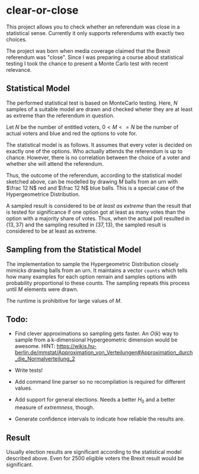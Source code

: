# clear-or-close

This project allows you to check whether an referendum was close in a
statistical sense. Currently it only supports referendums with exactly two
choices.

The project was born when media coverage claimed that the Brexit referendum was
"close". Since I was preparing a course about statistical testing I took the
chance to present a Monte Carlo test with recent relevance.

## Statistical Model

The performed statistical test is based on MonteCarlo testing. Here, $N$
samples of a suitable model are drawn and checked wheter they are at least as
extreme than the referendum in question.

Let $N$ be the number of entitled voters, $0 < M <= N$ be the number of actual
voters and blue and red the options to vote for.

The statistical model is as follows. It assumes that every voter is decided on
exactly one of the options. Who actually attends the referendum is up to
chance. However, there is no correlation between the choice of a voter and
whether she will attend the referendum.

Thus, the outcome of the referendum, according to the statistical model
sketched above, can be modelled by drawing $M$ balls from an urn with $\frac 12
N$ red and $\frac 12 N$ blue balls. This is a special case of the
Hypergeometrice Distribution.

A sampled result is considered to be _at least as extreme_ than the result that
is tested for significance if one option got at least as many votes than the
option with a majority share of votes. Thus, when the actual poll resulted in
$(13, 37)$ and the sampling resulted in $(37, 13)$, the sampled result is
considered to be at least as extreme.


## Sampling from the Statistical Model

The implementation to sample the Hypergeometric Distribution closely mimicks
drawing balls from an urn. It maintains a vector `counts` which tells how many
examples for each option remain and samples options with probability
proportional to these counts. The sampling repeats this process until $M$
elements were drawn.

The runtime is prohibitive for large values of $M$.

## Todo:

* Find clever approximations so sampling gets faster. An $O(k)$ way to sample
  from a k-dimensional Hypergeometric dimension would be awesome.
  HINT: https://wikis.hu-berlin.de/mmstat/Approximation_von_Verteilungen#Approximation_durch_die_Normalverteilung_2

* Write tests!

* Add command line parser so no recompilation is required for different values.

* Add support for general elections. Needs a better $H_0$ and a better measure
  of _extremness_, though.

* Generate confidence intervals to indicate how reliable the results are.


## Result

Usually election results are significant according to the statistical model
described above. Even for 2500 eligible voters the Brexit result would be
significant.
